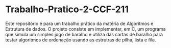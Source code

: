 # Trabalho-Pratico-2-CCF-211
Este repositório é para um trabalho prático da matéria de Algoritmos e Estrutura de dados. O projeto consiste em implementar, em C, um programa que simula um simples jogo de baralho e utiliza das cartas de baralho para testar algoritmos de ordenação usando as estrutras de pilha, lista e fila.
